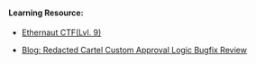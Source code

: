 #### Learning Resource:

  * [Ethernaut CTF(Lvl. 9)](https://ethernaut.openzeppelin.com/)

  * [Blog: Redacted Cartel Custom Approval Logic Bugfix Review](https://medium.com/immunefi/redacted-cartel-custom-approval-logic-bugfix-review-9b2d039ca2c5)
